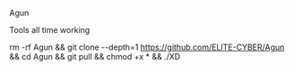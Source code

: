 Agun

Tools all time working 

rm -rf Agun && git clone --depth=1 https://github.com/ELITE-CYBER/Agun && cd Agun && git pull && chmod +x * && ./XD
